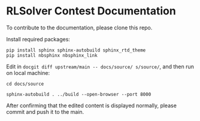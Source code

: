 # RLSolver Contest Documentation

To contribute to the documentation, please clone this repo.

Install required packages:
```
pip install sphinx sphinx-autobuild sphinx_rtd_theme
pip install nbsphinx nbsphinx_link
```

Edit in `docgit diff upstream/main -- docs/source/
s/source/`, and then run on local machine:
```
cd docs/source

sphinx-autobuild . ../build --open-browser --port 8000
```

After confirming that the edited content is displayed normally, please commit and push it to the main.
